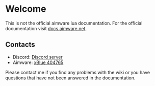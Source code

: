 # Welcome

This is not the official aimware lua documentation. For the official documentation visit [docs.aimware.net](https://docs.aimware.net).

## Contacts

* Discord: [Discord server](https://discord.gg/XCpTmK8DAw)
* Aimware: [xBlue 404765](https://aimware.net/forum/user/404765)

Please contact me if you find any problems with the wiki or you have questions that have not been answered in the documentation.